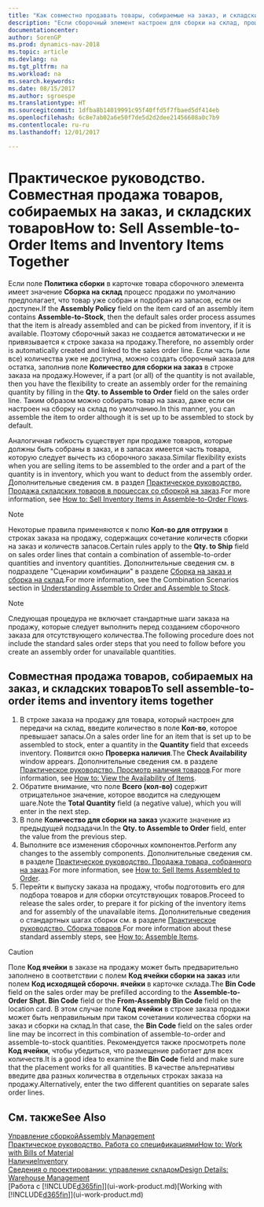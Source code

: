 ```yaml
---
title: "Как совместно продавать товары, собираемые на заказ, и складские товары"
description: "Если сборочный элемент настроен для сборки на склад, процесс продажи по умолчанию предполагает, что товар уже собран и подобран из запасов, если он доступен. Однако если часть этого количества (или все количество) недоступна, вы можете сразу же создать заказ на сборку недостающего количества."
documentationcenter: 
author: SorenGP
ms.prod: dynamics-nav-2018
ms.topic: article
ms.devlang: na
ms.tgt_pltfrm: na
ms.workload: na
ms.search.keywords: 
ms.date: 08/15/2017
ms.author: sgroespe
ms.translationtype: HT
ms.sourcegitcommit: 1dfba8b14019991c95f40ffd5f7fbaed5df414eb
ms.openlocfilehash: 6c8e7ab02a6e50f7de5d2d2dee21456608a0c7b9
ms.contentlocale: ru-ru
ms.lasthandoff: 12/01/2017

---
```

# <a name="how-to-sell-assemble-to-order-items-and-inventory-items-together"></a><span data-ttu-id="03fa9-104">Практическое руководство. Совместная продажа товаров, собираемых на заказ, и складских товаров</span><span class="sxs-lookup"><span data-stu-id="03fa9-104">How to: Sell Assemble-to-Order Items and Inventory Items Together</span></span>
<span data-ttu-id="03fa9-105">Если поле **Политика сборки** в карточке товара сборочного элемента имеет значение **Сборка на склад** процесс продажи по умолчанию предполагает, что товар уже собран и подобран из запасов, если он доступен.</span><span class="sxs-lookup"><span data-stu-id="03fa9-105">If the **Assembly Policy** field on the item card of an assembly item contains **Assemble-to-Stock**, then the default sales order process assumes that the item is already assembled and can be picked from inventory, if it is available.</span></span> <span data-ttu-id="03fa9-106">Поэтому сборочный заказ не создается автоматически и не привязывается к строке заказа на продажу.</span><span class="sxs-lookup"><span data-stu-id="03fa9-106">Therefore, no assembly order is automatically created and linked to the sales order line.</span></span> <span data-ttu-id="03fa9-107">Если часть (или все) количества уже не доступна, можно создать сборочный заказа для остатка, заполнив поле **Количество для сборки на заказ** в строке заказа на продажу.</span><span class="sxs-lookup"><span data-stu-id="03fa9-107">However, if a part (or all) of the quantity is not available, then you have the flexibility to create an assembly order for the remaining quantity by filling in the **Qty. to Assemble to Order** field on the sales order line.</span></span> <span data-ttu-id="03fa9-108">Таким образом можно собирать товар на заказ, даже если он настроен на сборку на склад по умолчанию.</span><span class="sxs-lookup"><span data-stu-id="03fa9-108">In this manner, you can assemble the item to order although it is set up to be assembled to stock by default.</span></span>  

<span data-ttu-id="03fa9-109">Аналогичная гибкость существует при продаже товаров, которые должны быть собраны в заказ, и в запасах имеется часть товара, которую следует вычесть из сборочного заказа.</span><span class="sxs-lookup"><span data-stu-id="03fa9-109">Similar flexibility exists when you are selling items to be assembled to the order and a part of the quantity is in inventory, which you want to deduct from the assembly order.</span></span> <span data-ttu-id="03fa9-110">Дополнительные сведения см. в раздел [Практическое руководство. Продажа складских товаров в процессах со сборкой на заказ](assembly-how-to-sell-inventory-items-in-assemble-to-order-flows.md).</span><span class="sxs-lookup"><span data-stu-id="03fa9-110">For more information, see [How to: Sell Inventory Items in Assemble-to-Order Flows](assembly-how-to-sell-inventory-items-in-assemble-to-order-flows.md).</span></span>  

> [!NOTE]  
>  <span data-ttu-id="03fa9-111">Некоторые правила применяются к полю **Кол-во для отгрузки** в строках заказа на продажу, содержащих сочетание количеств сборки на заказ и количеств запасов.</span><span class="sxs-lookup"><span data-stu-id="03fa9-111">Certain rules apply to the **Qty. to Ship** field on sales order lines that contain a combination of assemble-to-order quantities and inventory quantities.</span></span> <span data-ttu-id="03fa9-112">Дополнительные сведения см. в подразделе "Сценарии комбинации" в разделе [Сборка на заказ и сборка на склад](assembly-assemble-to-order-or-assemble-to-stock.md).</span><span class="sxs-lookup"><span data-stu-id="03fa9-112">For more information, see the Combination Scenarios section in [Understanding Assemble to Order and Assemble to Stock](assembly-assemble-to-order-or-assemble-to-stock.md).</span></span>  

> [!NOTE]  
>  <span data-ttu-id="03fa9-113">Следующая процедура не включает стандартные шаги заказа на продажу, которые следует выполнить перед созданием сборочного заказа для отсутствующего количества.</span><span class="sxs-lookup"><span data-stu-id="03fa9-113">The following procedure does not include the standard sales order steps that you need to follow before you create an assembly order for unavailable quantities.</span></span>

## <a name="to-sell-assemble-to-order-items-and-inventory-items-together"></a><span data-ttu-id="03fa9-114">Совместная продажа товаров, собираемых на заказ, и складских товаров</span><span class="sxs-lookup"><span data-stu-id="03fa9-114">To sell assemble-to-order items and inventory items together</span></span>  
1.  <span data-ttu-id="03fa9-115">В строке заказа на продажу для товара, который настроен для передачи на склад, введите количество в поле **Кол-во**, которое превышает запасы.</span><span class="sxs-lookup"><span data-stu-id="03fa9-115">On a sales order line for an item that is set up to be assembled to stock, enter a quantity in the **Quantity** field that exceeds inventory.</span></span> <span data-ttu-id="03fa9-116">Появится окно **Проверка наличия**.</span><span class="sxs-lookup"><span data-stu-id="03fa9-116">The **Check Availability** window appears.</span></span> <span data-ttu-id="03fa9-117">Дополнительные сведения см. в разделе [Практическое руководство. Просмотр наличия товаров](inventory-how-availability-overview.md).</span><span class="sxs-lookup"><span data-stu-id="03fa9-117">For more information, see [How to: View the Availability of Items](inventory-how-availability-overview.md).</span></span> 
2.  <span data-ttu-id="03fa9-118">Обратите внимание, что поле **Всего (кол-во)** содержит отрицательное значение, которое вводится на следующем шаге.</span><span class="sxs-lookup"><span data-stu-id="03fa9-118">Note the **Total Quantity** field (a negative value), which you will enter in the next step.</span></span>  
3.  <span data-ttu-id="03fa9-119">В поле **Количество для сборки на заказ** укажите значение из предыдущей подзадачи.</span><span class="sxs-lookup"><span data-stu-id="03fa9-119">In the **Qty. to Assemble to Order** field, enter the value from the previous step.</span></span>  
4.  <span data-ttu-id="03fa9-120">Выполните все изменения сборочных компонентов.</span><span class="sxs-lookup"><span data-stu-id="03fa9-120">Perform any changes to the assembly components.</span></span> <span data-ttu-id="03fa9-121">Дополнительные сведения см. в разделе [Практическое руководство. Продажа товара, собранного на заказ](assembly-how-to-sell-items-assembled-to-order.md).</span><span class="sxs-lookup"><span data-stu-id="03fa9-121">For more information, see [How to: Sell Items Assembled to Order](assembly-how-to-sell-items-assembled-to-order.md).</span></span>  
5.  <span data-ttu-id="03fa9-122">Перейти к выпуску заказа на продажу, чтобы подготовить его для подбора товаров и для сборки отсутствующих товаров.</span><span class="sxs-lookup"><span data-stu-id="03fa9-122">Proceed to release the sales order, to prepare it for picking of the inventory items and for assembly of the unavailable items.</span></span> <span data-ttu-id="03fa9-123">Дополнительные сведения о стандартных шагах сборки см. в разделе [Практическое руководство. Сборка товаров](assembly-how-to-assemble-items.md).</span><span class="sxs-lookup"><span data-stu-id="03fa9-123">For more information about these standard assembly steps, see [How to: Assemble Items](assembly-how-to-assemble-items.md).</span></span>  

> [!CAUTION]  
>  <span data-ttu-id="03fa9-124">Поле **Код ячейки** в заказе на продажу может быть предварительно заполнено в соответствии с полем **Код ячейки сборки на заказ** или полем **Код исходящей сборочн. ячейки** в карточке склада.</span><span class="sxs-lookup"><span data-stu-id="03fa9-124">The **Bin Code** field on the sales order may be prefilled according to the **Assemble-to-Order Shpt. Bin Code** field or the **From-Assembly Bin Code** field on the location card.</span></span> <span data-ttu-id="03fa9-125">В этом случае поле **Код ячейки** в строке заказа продажи может быть неправильным при таком сочетании количества сборки на заказ и сборки на склад.</span><span class="sxs-lookup"><span data-stu-id="03fa9-125">In that case, the **Bin Code** field on the sales order line may be incorrect in this combination of assemble-to-order and assemble-to-stock quantities.</span></span> <span data-ttu-id="03fa9-126">Рекомендуется также просмотреть поле **Код ячейки**, чтобы убедиться, что размещение работает для всех количеств.</span><span class="sxs-lookup"><span data-stu-id="03fa9-126">It is a good idea to examine the **Bin Code** field and make sure that the placement works for all quantities.</span></span> <span data-ttu-id="03fa9-127">В качестве альтернативы введите два разных количества в отдельных строках заказа на продажу.</span><span class="sxs-lookup"><span data-stu-id="03fa9-127">Alternatively, enter the two different quantities on separate sales order lines.</span></span>  

## <a name="see-also"></a><span data-ttu-id="03fa9-128">См. также</span><span class="sxs-lookup"><span data-stu-id="03fa9-128">See Also</span></span>  
[<span data-ttu-id="03fa9-129">Управление сборкой</span><span class="sxs-lookup"><span data-stu-id="03fa9-129">Assembly Management</span></span>](assembly-assemble-items.md)  
[<span data-ttu-id="03fa9-130">Практическое руководство. Работа со спецификациями</span><span class="sxs-lookup"><span data-stu-id="03fa9-130">How to: Work with Bills of Material</span></span>](inventory-how-work-BOMs.md)  
[<span data-ttu-id="03fa9-131">Наличие</span><span class="sxs-lookup"><span data-stu-id="03fa9-131">Inventory</span></span>](inventory-manage-inventory.md)  
[<span data-ttu-id="03fa9-132">Сведения о проектировании: управление складом</span><span class="sxs-lookup"><span data-stu-id="03fa9-132">Design Details: Warehouse Management</span></span>](design-details-warehouse-management.md)  
<span data-ttu-id="03fa9-133">[Работа с [!INCLUDE[d365fin](includes/d365fin_md.md)]](ui-work-product.md)</span><span class="sxs-lookup"><span data-stu-id="03fa9-133">[Working with [!INCLUDE[d365fin](includes/d365fin_md.md)]](ui-work-product.md)</span></span>

